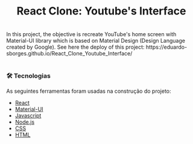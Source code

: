 <h1 align="center"> React Clone: Youtube's Interface </h1>
<br />
In this project, the objective is recreate YouTube's home screen with Material-UI library which is based on Material Design (Design Language created by Google). See here the deploy of this project: https://eduardo-sborges.github.io/React_Clone_Youtube_Interface/
<br /><br />

### 🛠 Tecnologias

As seguintes ferramentas foram usadas na construção do projeto:

- [React](https://pt-br.reactjs.org/)
- [Material-UI](https://mui.com/pt/)
- [Javascript](https://www.javascript.com/)
- [Node.js](https://nodejs.org/en/)
- [CSS](https://www.w3.org/Style/CSS/Overview.en.html)
- [HTML](https://devdocs.io/html/)
